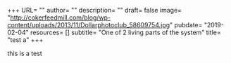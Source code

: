 +++
URL= ""
author= ""
description= ""
draft= false
image= "http://cokerfeedmill.com/blog/wp-content/uploads/2013/11/Dollarphotoclub_58609754.jpg"
pubdate= "2019-02-04"
resources= []
subtitle= "One of 2 living parts of the system"
title= "test a"
+++

this is a test